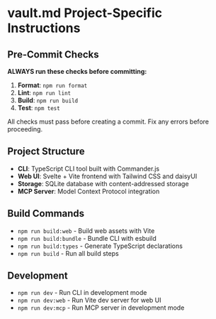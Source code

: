 # vault.md Project-Specific Instructions

## Pre-Commit Checks

**ALWAYS run these checks before committing:**

1. **Format**: `npm run format`
2. **Lint**: `npm run lint`
3. **Build**: `npm run build`
4. **Test**: `npm test`

All checks must pass before creating a commit. Fix any errors before proceeding.

## Project Structure

- **CLI**: TypeScript CLI tool built with Commander.js
- **Web UI**: Svelte + Vite frontend with Tailwind CSS and daisyUI
- **Storage**: SQLite database with content-addressed storage
- **MCP Server**: Model Context Protocol integration

## Build Commands

- `npm run build:web` - Build web assets with Vite
- `npm run build:bundle` - Bundle CLI with esbuild
- `npm run build:types` - Generate TypeScript declarations
- `npm run build` - Run all build steps

## Development

- `npm run dev` - Run CLI in development mode
- `npm run dev:web` - Run Vite dev server for web UI
- `npm run dev:mcp` - Run MCP server in development mode
